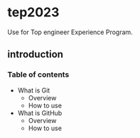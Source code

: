 # tep2023
Use for Top engineer Experience Program.

## introduction
### Table of contents
- What is Git
  - Overview
  - How to use
- What is GitHub
  - Overview
  - How to use
